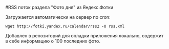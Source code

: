 #RSS поток раздела "Фото дня" из Яндекс.Фотки

Загружается автоматически на сервер по cron:

	wget http://fotki.yandex.ru/calendar/rss2 -O rss.xml 

Добавлен в репозиторий для опладки приложения локально, содержит в себе информацию о 100 последних фото.

<!-- Yandex.Metrika counter -->
<img src="//mc.yandex.ru/watch/14260738" style="position:absolute; left:-9999px;" alt="" />
<!-- /Yandex.Metrika counter -->